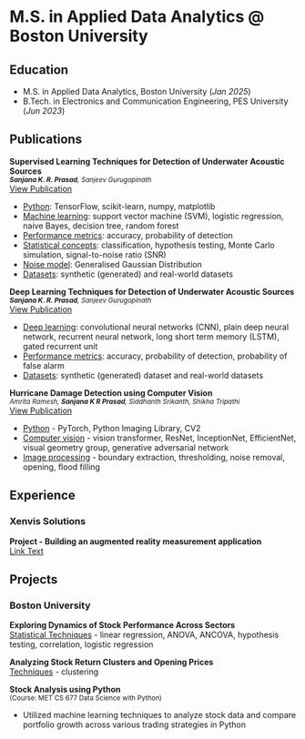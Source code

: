 # M.S. in Applied Data Analytics @ Boston University

## Education
- M.S. in Applied Data Analytics, Boston University (_Jan 2025_)								       		
- B.Tech. in Electronics and Communication Engineering, PES University (_Jun 2023_)	

## Publications
**Supervised Learning Techniques for Detection of Underwater Acoustic Sources**  
<small> _**Sanjana K. R. Prasad**, Sanjeev Gurugopinath_ </small>  
[View Publication](assets/Supervised_Learning_Techniques_for_Detection_of_Underwater_Acoustic_Sources.pdf)
- <u>Python</u>: TensorFlow, scikit-learn, numpy, matplotlib
- <u>Machine learning</u>: support vector machine (SVM), logistic regression, naive Bayes, decision tree, random forest
- <u>Performance metrics</u>: accuracy, probability of detection
- <u>Statistical concepts</u>: classification, hypothesis testing, Monte Carlo simulation, signal-to-noise ratio (SNR)
- <u>Noise model</u>: Generalised Gaussian Distribution
- <u>Datasets</u>: synthetic (generated) and real-world datasets
  
**Deep Learning Techniques for Detection of Underwater Acoustic Sources**  
<small> _**Sanjana K. R. Prasad**, Sanjeev Gurugopinath_ </small>  
[View Publication](assets/Deep_Learning_Techniques_for_Detection_of_Underwater_Acoustic_Sources.pdf)
- <u>Deep learning</u>: convolutional neural networks (CNN), plain deep neural network, recurrent neural network, long short term memory (LSTM), gated recurrent unit
- <u>Performance metrics</u>: accuracy, probability of detection, probability of false alarm
- <u>Datasets</u>: synthetic (generated) dataset and real-world datasets

**Hurricane Damage Detection using Computer Vision**  
<small> _Amrita Ramesh, **Sanjana K R Prasad**, Siddhanth Srikanth, Shikha Tripathi_ </small>  
[View Publication](assets/3591156.3591174.pdf)
- <u>Python</u> - PyTorch, Python Imaging Library, CV2
- <u>Computer vision</u> - vision transformer, ResNet, InceptionNet, EfficientNet, visual geometry group, generative adversarial network
- <u>Image processing</u> - boundary extraction, thresholding, noise removal, opening, flood filling

## Experience
### Xenvis Solutions
**Project - Building an augmented reality measurement application**  
[Link Text](https://www.xenvis.com/measurements-using-augmented-reality/)

## Projects
### Boston University

**Exploring Dynamics of Stock Performance Across Sectors**  
<u>Statistical Techniques</u> - linear regression, ANOVA, ANCOVA, hypothesis testing, correlation, logistic regression

**Analyzing Stock Return Clusters and Opening Prices**  
<u>Techniques</u> - clustering

**Stock Analysis using Python**  
<small>(Course: MET CS 677 Data Science with Python)</small>  
- Utilized machine learning techniques to analyze stock data and compare portfolio growth across various trading strategies in Python



